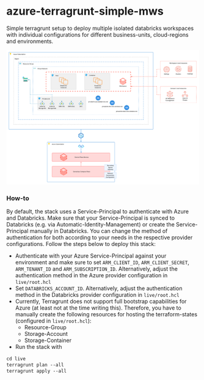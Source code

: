 # azure-terragrunt-simple-mws

Simple terragrunt setup to deploy multiple isolated databricks workspaces with individual configurations for different
business-units, cloud-regions and environments.

![](diagram.png)


### How-to
By default, the stack uses a Service-Principal to authenticate with Azure and Databricks. Make sure that your Service-Principal
is synced to Databricks (e.g. via Automatic-Identity-Management) or create the Service-Principal manually in Databricks.
You can change the method of authentication for both according to your needs in the respective provider configurations.
Follow the steps below to deploy this stack:

- Authenticate with your Azure Service-Principal against your environment and make sure to set `ARM_CLIENT_ID`, `ARM_CLIENT_SECRET`,
`ARM_TENANT_ID` and `ARM_SUBSCRIPTION_ID`. Alternatively, adjust the authentication method in the Azure provider configuration in `live/root.hcl`
- Set `DATABRICKS_ACCOUNT_ID`. Alternatively, adjust the authentication method in the Databricks provider configuration in `live/root.hcl`
- Currently, Terragrunt does not support full bootstrap capabilities for Azure (at least not at the time writing this). Therefore, you
have to manually create the following resources for hosting the terraform-states (configured in `live/root.hcl`):
  - Resource-Group
  - Storage-Account
  - Storage-Container
- Run the stack with
```shell
cd live
terragrunt plan --all
terragrunt apply --all
```
